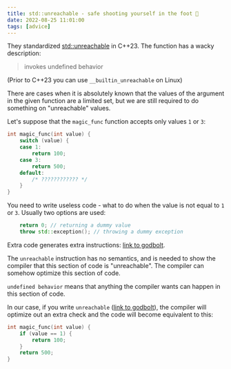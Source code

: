 ```yaml
---
title: std::unreachable - safe shooting yourself in the foot 🔫
date: 2022-08-25 11:01:00
tags: [advice]
---
```


They standardized [std::unreachable](https://en.cppreference.com/w/cpp/utility/unreachable)
in C++23. The function has a wacky description:
> invokes undefined behavior

(Prior to C++23 you can use `__builtin_unreachable` on Linux)

There are cases when it is absolutely known that the values of the argument in the given function
are a limited set, but we are still required to do something on "unreachable" values.

Let's suppose that the `magic_func` function accepts only values `1` or `3`:
```c++
int magic_func(int value) {
    switch (value) {
    case 1:
        return 100;
    case 3:
        return 500;
    default:
        /* ???????????? */
    }
}
```

You need to write useless code - what to do when the value is not equal to `1` or `3`. Usually two options are used:
```c++
    return 0; // returning a dummy value
    throw std::exception(); // throwing a dummy exception
```

Extra code generates extra instructions: [link to godbolt](https://godbolt.org/z/ncnsaMoeY).

The `unreachable` instruction has no semantics, and is needed to show the compiler that
this section of code is "unreachable". The compiler can somehow optimize this section of code.

`undefined behavior` means that anything the compiler wants can happen in this section of code.

In our case, if you write `unreachable` ([link to godbolt](https://godbolt.org/z/9qd5s7oeT)),
the compiler will optimize out an extra check and the code will become equivalent to this:
```c++
int magic_func(int value) {
    if (value == 1) {
        return 100;
    }
    return 500;
}
```
